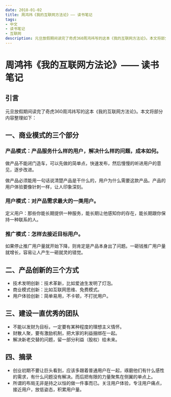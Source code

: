```yaml
---
date: 2018-01-02
title: 周鸿祎《我的互联网方法论》—— 读书笔记
tags:
- 中文
- 读书笔记
- 互联网
description: 元旦放假期间读完了奇虎360周鸿祎写的这本《我的互联网方法论》。本文将部分内容做了整理。
---
```

# 周鸿祎《我的互联网方法论》—— 读书笔记

## 引言

元旦放假期间读完了奇虎360周鸿祎写的这本《我的互联网方法论》。本文将部分内容整理如下：

## 一、商业模式的三个部分

### 产品模式：产品服务什么样的用户，解决什么样的问题，成本如何。

做产品不能闭门造车，可以先做的简单点，快速发布，然后慢慢的听进用户的意见，逐步改进。

做产品必须能用一句话说清楚产品是干什么的，用户为什么需要这款产品。产品的用户体验要像针刺一样，让人印象深刻。

### 用户模式：对产品需求最大的一类用户。

定义用户：那些你能长期提供一种服务，能长期让他感知你的存在，能长期跟你保持一种联系的人。

### 推广模式：怎样去接近目标用户。

如果停止推广用户量就开始下降，则肯定是产品本身出了问题。一砸钱推广用户量就增长，容易让人产生一砸就灵的错觉。

## 二、产品创新的三个方式

- 技术发明创新：技术革新，比如爱迪生发明了灯泡。
- 商业模式创新：比如互联网思维、免费模式。
- 用户体验创新：简单易用，不卡顿，不打扰用户。

## 三、建设一直优秀的团队

- 不能以发财为目标，一定要有某种程度的理想主义情怀。
- 财散人聚，要有激励机制，把大家的利益捆绑在一起。
- 解决新老交替的问题，留一部分利益（股权）给未来。

## 四、摘录

- 创业初期不要让巨头看到，应该多跟着普通用户在一起，琢磨他们有什么感性的需求，有什么问题没有解决。而后把有限的力量聚焦在侧翼的单点上。
- 所谓的布局无非是持之以恒的做一件事而已。关注用户体验，专注用户痛点，接近用户，放低姿态，积累用户量。
